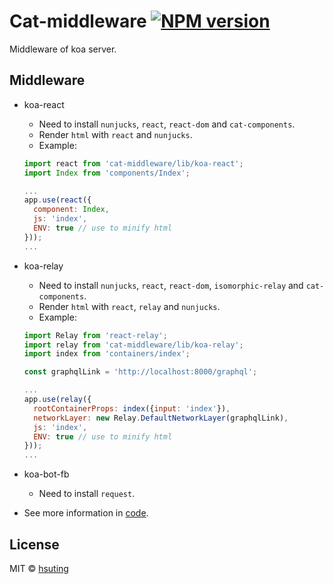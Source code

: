 # Cat-middleware [![NPM version][npm-image]][npm-url]
Middleware of koa server.

## Middleware
- koa-react
  - Need to install `nunjucks`, `react`, `react-dom` and `cat-components`.
  - Render `html` with `react` and `nunjucks`.
  - Example:

  ```javascript
  import react from 'cat-middleware/lib/koa-react';
  import Index from 'components/Index';

  ...
  app.use(react({
    component: Index,
    js: 'index',
    ENV: true // use to minify html
  }));
  ...
  ```

- koa-relay
  - Need to install `nunjucks`, `react`, `react-dom`, `isomorphic-relay` and `cat-components`.
  - Render `html` with `react`, `relay` and `nunjucks`.
  - Example:

  ```javascript
  import Relay from 'react-relay';
  import relay from 'cat-middleware/lib/koa-relay';
  import index from 'containers/index';

  const graphqlLink = 'http://localhost:8000/graphql';

  ...
  app.use(relay({
    rootContainerProps: index({input: 'index'}),
    networkLayer: new Relay.DefaultNetworkLayer(graphqlLink),
    js: 'index',
    ENV: true // use to minify html
  }));
  ...
  ```

- koa-bot-fb
  - Need to install `request`.
- See more information in [code](./src).

## License
MIT © [hsuting](http://hsuting.com)

[npm-image]: https://badge.fury.io/js/cat-middleware.svg
[npm-url]: https://npmjs.org/package/cat-middleware
